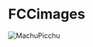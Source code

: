 # FCCimages
![MachuPicchu](https://user-images.githubusercontent.com/119644852/205209788-73effcac-859a-41c5-8911-5a1fcd03df6b.png)
